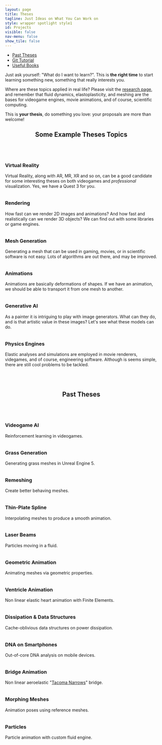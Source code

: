 ```yaml
---
layout: page
title: Theses
tagline: Just Ideas on What You Can Work on
style: wrapper spotlight style1 
id: Projects
visible: false
nav-menu: false
show_tile: false
---
```


<!-- Main -->
<div id="main">
<section>
<div class="inner">


<section class="special">
<ul class="actions fit">
    <li><a href="#past" class="button fit">Past Theses</a></li>
    <li><a href="{{site.baseurl}}/pages/git.html" class="button fit special">Git Tutorial</a></li>
	<li><a href="{{site.baseurl}}/pages/readings.html" class="button fit">Useful Books</a></li>
</ul>
</section>

<p>Just ask yourself: "What do I want to learn?". This is <strong> the right time</strong> to start learning something new, something that really interests you.</p>

<p>Where are these topics applied in real life? Please visit the <a href="{{site.baseurl}}/projects.html">research page</a>, and remember that fluid dynamics, elastoplasticity, and meshing are the bases for videogame engines, movie animations, and of course, scientific computing.</p>

<p>This is <strong>your thesis</strong>, do something you love: your proposals are more than welcome!</p>


<header class="major">
	<h2>Some Example Theses Topics</h2>
</header>

<div class="row">
	<div class="6u 12u$(medium)">
		<a href="#" class="image fit"><img src="{{site.baseurl}}/images/vr.jpg" alt="" /></a>
		<h3>Virtual Reality</h3>
		<p>Virtual Reality, along with AR, MR, XR and so on, can be a good candidate for some interesting theses on both videogames and <em>professional</em> visualization. Yes, we have a Quest 3 for you.</p>
	</div>
	<div class="6u 12u$(medium)">
		<a href="#" class="image fit"><img src="{{site.baseurl}}/images/render.jpg" alt="" /></a>
		<h3>Rendering</h3>
		<p>How fast can we render 2D images and animations? And how fast and realistically can we render 3D objects? We can find out with some libraries or game engines.</p>
	</div>
</div>
<div class="row">
	<div class="6u 12u$(medium)">
		<a href="#" class="image fit"><img src="{{site.baseurl}}/images/meshgen.jpg" alt="" /></a>
		<h3>Mesh Generation</h3>
		<p>Generating a mesh that can be used in gaming, movies, or in scientific software is not easy. Lots of algorithms are out there, and may be improved.</p>
	</div>
	<div class="6u 12u$(medium)">
		<a href="#" class="image fit"><img src="{{site.baseurl}}/images/animate.jpg" alt="" /></a>
		<h3>Animations</h3>
		<p>Animations are basically deformations of shapes. If we have an animation, we should be able to transport it from one mesh to another.</p>
	</div>
</div>
<div class="row">
	<div class="6u 12u$(medium)">
		<a href="#" class="image fit"><img src="{{site.baseurl}}/images/generators.jpg" alt="" /></a>
		<h3>Generative AI</h3>
		<p>As a painter it is intriguing to play with image generators. What can they do, and is that artistic value in these images? Let's see what these models can do.</p>
	</div>
	<div class="6u 12u$(medium)">
		<a href="#" class="image fit"><img src="{{site.baseurl}}/images/unreal.jpg" alt="" /></a>
		<h3>Physics Engines</h3>
		<p>Elastic analyses and simulations are employed in movie renderers, videgames, and of course, engineering software. Although is seems simple, there are still cool problems to be tackled.</p>
	</div>
</div>



<section id="past"><br/><br/></section>	

<header class="major">
	<h2>Past Theses</h2>
</header>

<div class="row">
	<div class="6u 12u$(medium)">
		<a href="https://youtu.be/pv6EaPwbofE" class="image fit"><img src="{{site.baseurl}}/images/reinforced.jpg" alt="" /></a>
		<h3>Videogame AI</h3>
		<p>Reinforcement learning in videogames.</p>
	</div>
	<div class="6u 12u$(medium)">
		<a href="#" class="image fit"><img src="{{site.baseurl}}/images/grass.jpg" alt="" /></a>
		<h3>Grass Generation</h3>
		<p>Generating grass meshes in Unreal Engine 5.</p>
	</div>
</div>
<div class="row">
	<div class="6u 12u$(medium)">
		<a href="#" class="image fit"><img src="{{site.baseurl}}/images/remeshing.jpg" alt="" /></a>
		<h3>Remeshing</h3>
		<p>Create better behaving meshes.</p>
	</div>
	<div class="6u 12u$(medium)">
		<a href="https://www.youtube.com/watch?v=E9_Sa3MGnZs&list=PL5zUiVQDL9oRxyEt-yJLm7iykIIYcq8aS&index=8" class="image fit"><img src="{{site.baseurl}}/images/tpsspline.jpg" alt="" /></a>
		<h3>Thin-Plate Spline</h3>
		<p>Interpolating meshes to produce a smooth animation.</p>
	</div>
</div>
<div class="row">
	<div class="6u 12u$(medium)">
		<a href="#" class="image fit"><img src="{{site.baseurl}}/images/laser.jpg" alt="" /></a>
		<h3>Laser Beams</h3>
		<p>Particles moving in a fluid.</p>
	</div>
	<div class="6u 12u$(medium)">
		<a href="https://youtu.be/80b3z1tZrGg" class="image fit"><img src="{{site.baseurl}}/images/curvature-movie.jpg" alt="" /></a>
		<h3>Geometric Animation</h3>
		<p>Animating meshes via geometric properties.</p>
	</div>
</div>
<div class="row">
	<div class="6u 12u$(medium)">
		<a href="https://youtu.be/fRFlH3DdUmw" class="image fit"><img src="{{site.baseurl}}/images/morphing.jpg" alt="" /></a>
		<h3>Ventricle Animation</h3>
		<p>Non linear elastic heart animation with Finite Elements.</p>
	</div>
	<div class="6u 12u$(medium)">
		<a href="https://youtu.be/xHi9S5hnAU8" class="image fit"><img src="{{site.baseurl}}/images/power.jpg" alt="" /></a>
		<h3>Dissipation &amp; Data Structures</h3>
		<p>Cache-oblivious data structures on power dissipation.</p>
	</div>
</div>
<div class="row">
	<div class="6u 12u$(medium)">
		<a href="#" class="image fit"><img src="{{site.baseurl}}/images/assembly.jpg" alt="" /></a>
		<h3>DNA on Smartphones</h3>
		<p>Out-of-core DNA analysis on mobile devices.</p>
	</div>
	<div class="6u 12u$(medium)">
		<a href="https://youtu.be/grOxbupXbWs" class="image fit"><img src="{{site.baseurl}}/images/deck.jpg" alt="" /></a>
		<h3>Bridge Animation</h3>
		<p>Non linear aeroelastic "<a href="https://www.youtube.com/watch?v=j-zczJXSxnw">Tacoma Narrows</a>" bridge.</p>
	</div>
</div>
<div class="row">
	<div class="6u 12u$(medium)">
		<a href="https://youtu.be/dSc0F9wfTpM" class="image fit"><img src="{{site.baseurl}}/images/wolf.jpg" alt="" /></a>
		<h3>Morphing Meshes</h3>
		<p>Animation poses using reference meshes.</p>
	</div>
	<div class="6u 12u$(medium)">
		<a href="https://youtu.be/WZTUn5dIjFo" class="image fit"><img src="{{site.baseurl}}/images/physics.jpg" alt="" /></a>
		<h3>Particles</h3>
		<p>Particle animation with custom fluid engine.</p>
	</div>
</div>

</div>
</section>
</div>